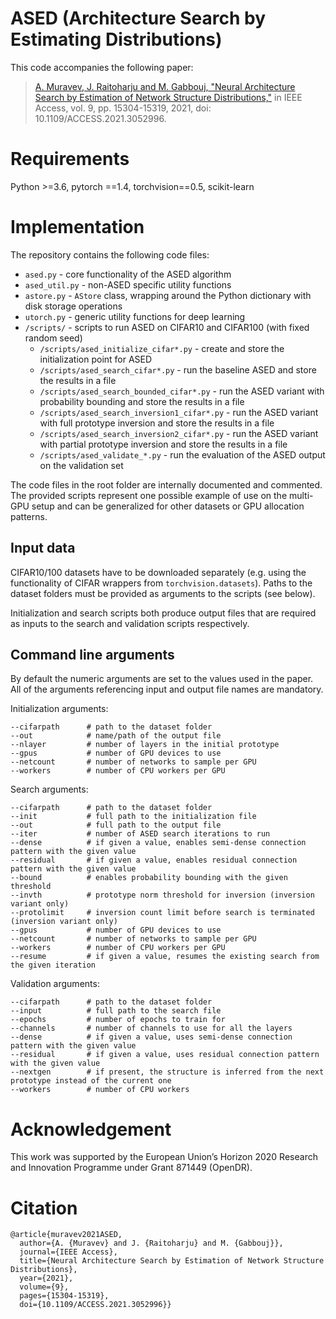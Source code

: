 # ASED (Architecture Search by Estimating Distributions)
This code accompanies the following paper:

> [A. Muravev, J. Raitoharju and M. Gabbouj, "Neural Architecture Search by Estimation of Network Structure Distributions,"](https://ieeexplore.ieee.org/document/9328761) in IEEE Access, vol. 9, pp. 15304-15319, 2021, doi: 10.1109/ACCESS.2021.3052996.


# Requirements
Python >=3.6, pytorch ==1.4, torchvision==0.5, scikit-learn

# Implementation
The repository contains the following code files:

* `ased.py` - core functionality of the ASED algorithm
* `ased_util.py` - non-ASED specific utility functions
* `astore.py` - `AStore` class, wrapping around the Python dictionary with disk storage operations
* `utorch.py` - generic utility functions for deep learning
* `/scripts/` - scripts to run ASED on CIFAR10 and CIFAR100 (with fixed random seed)
  * `/scripts/ased_initialize_cifar*.py` - create and store the initialization point for ASED
  * `/scripts/ased_search_cifar*.py` - run the baseline ASED and store the results in a file
  * `/scripts/ased_search_bounded_cifar*.py` - run the ASED variant with probability bounding and store the results in a file
  * `/scripts/ased_search_inversion1_cifar*.py` - run the ASED variant with full prototype inversion and store the results in a file
  * `/scripts/ased_search_inversion2_cifar*.py` - run the ASED variant with partial prototype inversion and store the results in a file
  * `/scripts/ased_validate_*.py` - run the evaluation of the ASED output on the validation set

The code files in the root folder are internally documented and commented. The provided scripts represent one possible example of use on the multi-GPU setup and can be generalized for other datasets or GPU allocation patterns.

## Input data
CIFAR10/100 datasets have to be downloaded separately (e.g. using the functionality of CIFAR wrappers from `torchvision.datasets`). Paths to the dataset folders must be provided as arguments to the scripts (see below).

Initialization and search scripts both produce output files that are required as inputs to the search and validation scripts respectively.

## Command line arguments

By default the numeric arguments are set to the values used in the paper. All of the arguments referencing input and output file names are mandatory.

Initialization arguments:
```
--cifarpath      # path to the dataset folder
--out            # name/path of the output file
--nlayer         # number of layers in the initial prototype
--gpus           # number of GPU devices to use
--netcount       # number of networks to sample per GPU
--workers        # number of CPU workers per GPU
```
Search arguments:
```
--cifarpath      # path to the dataset folder
--init           # full path to the initialization file
--out            # full path to the output file
--iter           # number of ASED search iterations to run
--dense          # if given a value, enables semi-dense connection pattern with the given value
--residual       # if given a value, enables residual connection pattern with the given value
--bound          # enables probability bounding with the given threshold
--invth          # prototype norm threshold for inversion (inversion variant only)
--protolimit     # inversion count limit before search is terminated (inversion variant only)
--gpus           # number of GPU devices to use
--netcount       # number of networks to sample per GPU
--workers        # number of CPU workers per GPU
--resume         # if given a value, resumes the existing search from the given iteration
```
Validation arguments:
```
--cifarpath      # path to the dataset folder
--input          # full path to the search file
--epochs         # number of epochs to train for
--channels       # number of channels to use for all the layers
--dense          # if given a value, uses semi-dense connection pattern with the given value
--residual       # if given a value, uses residual connection pattern with the given value
--nextgen        # if present, the structure is inferred from the next prototype instead of the current one
--workers        # number of CPU workers
```

# Acknowledgement
This work was supported by the European Union’s Horizon 2020 Research and Innovation Programme under Grant 871449 (OpenDR).

# Citation

```
@article{muravev2021ASED,
  author={A. {Muravev} and J. {Raitoharju} and M. {Gabbouj}},
  journal={IEEE Access},
  title={Neural Architecture Search by Estimation of Network Structure Distributions},
  year={2021},
  volume={9},
  pages={15304-15319},
  doi={10.1109/ACCESS.2021.3052996}}
```
